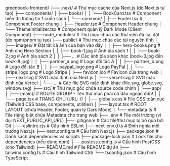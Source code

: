 greenbook-frontend/
├── .next/                     # Thư mục cache của Next.js (do Next.js tự tạo)
├── components/
│   ├── books/
│   │   └── BookCard.tsx       # Component hiển thị thông tin 1 cuốn sách
│   └── common/
│       ├── Footer.tsx         # Component Footer chung
│       ├── Header.tsx         # Component Header chung
│       └── ThemeInitializer.tsx # Component quản lý Dark Mode (Client Component)
├── node_modules/              # Thư mục chứa các thư viện đã cài đặt (do npm/pnpm tự tạo)
├── public/                    # Thư mục chứa các tài nguyên tĩnh
│   ├── images/                # Đặt tất cả ảnh của bạn vào đây
│   │   ├── hero-books.png     # Ảnh cho Hero Section
│   │   ├── book-1.jpg         # Ảnh bìa sách 1
│   │   ├── book-2.jpg         # Ảnh bìa sách 2
│   │   ├── ...                # Các ảnh bìa sách khác (book-3.jpg đến book-8.jpg)
│   │   ├── partner_a.png      # Logo đối tác A
│   │   ├── partner_b.png      # Logo đối tác B
│   │   ├── paypal_logo.png    # Logo PayPal
│   │   └── stripe_logo.png    # Logo Stripe
│   ├── favicon.ico            # Favicon của trang web
│   ├── next.svg               # SVG mặc định của Next.js
│   ├── vercel.svg             # SVG mặc định của Vercel
│   └── ...                    # Các file SVG mặc định khác (file.svg, globe.svg, window.svg)
├── src/                       # Thư mục gốc chứa source code chính
│   └── app/
│       ├── (main)/            # ROUTE GROUP - Tên thư mục phải có dấu ngoặc đơn!
│       │   └── page.tsx       # TRANG CHỦ (URL: /)
│       ├── globals.css        # File CSS toàn cục (Tailwind CSS base, components, utilities)
│       ├── layout.tsx         # ROOT LAYOUT (chứa Header, Footer, quản lý Dark Mode)
│       └── metadata.ts        # File riêng biệt chứa Metadata cho trang web
├── .env                       # File môi trường (ví dụ: NEXT_PUBLIC_API_URL)
├── .gitignore                 # Các file/thư mục bị bỏ qua bởi Git
├── eslintrc.cjs               # Cấu hình ESLint
├── next-env.d.ts              # Định nghĩa môi trường Next.js
├── next.config.ts             # Cấu hình Next.js
├── package.json               # Danh sách dependencies và scripts
├── package-lock.json          # Lock file cho dependencies (nếu dùng npm)
├── postcss.config.js          # Cấu hình PostCSS (cho Tailwind)
├── README.md                  # File README dự án
├── tailwind.config.ts         # Cấu hình Tailwind CSS
└── tsconfig.json              # Cấu hình TypeScript